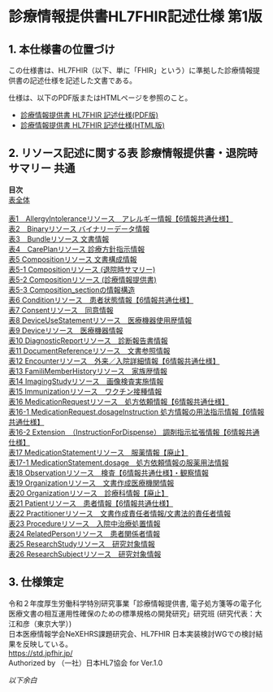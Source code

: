 <style type="text/css">

table {
  border: solid 1px black;
  border-collapse: collapse;
}
 
table td {
  border: solid 1px black;

}

table th {
  border: solid 1px black;
}
   h1 {
      counter-reset: chapter;
    }

    h2 {
      counter-reset: sub-chapter;
    }

    h3 {
      counter-reset: section;
    }

    h4 {
      counter-reset: sub-section;
    }

    h5 {
      counter-reset: composite;
    }

    h6 {
      counter-reset: sub-composite;
    }

    h1:before {
      color: black;
      counter-increment: bchapter;
      content:  " ";
    }

    h2:before {
      color: black;
      counter-increment: chapter;
      content: counter(chapter) ". ";
    }

    h3:before {
      color: black;
      counter-increment: sub-chapter;
      content: counter(chapter) "."counter(sub-chapter) ". ";
    }


    h4:before {
      color: black;
      counter-increment: section;
      content: counter(chapter) "."counter(sub-chapter) "."counter(section) " ";
    }

    h5:before {
      color: black;
      counter-increment: sub-section;
      content: counter(chapter) "."counter(sub-chapter) "."counter(section) "."counter(sub-section) " ";
    }

    h6:before {
      color: black;
      counter-increment: sub-sub-section;
      content: "　　"counter(sub-sub-section) "）";
    }

</style>


<a id="top"></a>

# **診療情報提供書HL7FHIR記述仕様 第1版**
## 本仕様書の位置づけ
この仕様書は、HL7FHIR（以下、単に「FHIR」という）に準拠した診療情報提供書の記述仕様を記述した文書である。

仕様は、以下のPDF版またはHTMLページを参照のこと。
  - [診療情報提供書 HL7FHIR 記述仕様(PDF版)](https://std.jpfhir.jp/stddoc/eReferralFHIR_v1x.pdf)
  - [診療情報提供書 HL7FHIR 記述仕様(HTML版)](https://std.jpfhir.jp/stddoc/eReferralFHIR_v1x.html)
 
## リソース記述に関する表 診療情報提供書・退院時サマリー 共通
**目次**<br>
[表全体](https://std.jpfhir.jp/stddoc/commonTablesFHIR_V1x.html)<br><br>
[表1　AllergyIntoleranceリソース　アレルギー情報【6情報共通仕様】](https://std.jpfhir.jp/stddoc/commonTablesFHIR_V1x.html#表1)<br>
[表2　Binaryリソース バイナリーデータ情報](https://std.jpfhir.jp/stddoc/commonTablesFHIR_V1x.html#表2)<br>
[表3　Bundleリソース  文書情報](https://std.jpfhir.jp/stddoc/commonTablesFHIR_V1x.html#表3)<br>
[表4　CarePlanリソース  診療方針指示情報](https://std.jpfhir.jp/stddoc/commonTablesFHIR_V1x.html#表4)<br>
[表5	Compositionリソース 文書構成情報](https://std.jpfhir.jp/stddoc/commonTablesFHIR_V1x.html#表5)<br>
[表5-1	Compositionリソース (退院時サマリー)](https://std.jpfhir.jp/stddoc/commonTablesFHIR_V1x.html#表5-1)<br>
[表5-2	Compositionリソース (診療情報提供書)](https://std.jpfhir.jp/stddoc/commonTablesFHIR_V1x.html#表5-2)<br>
[表5-3	Composition_sectionの情報構造](https://std.jpfhir.jp/stddoc/commonTablesFHIR_V1x.html#表5-3)<br>
[表6	Conditionリソース　患者状態情報【6情報共通仕様】](https://std.jpfhir.jp/stddoc/commonTablesFHIR_V1x.html#表6)<br>
[表7	Consentリソース　同意情報](https://std.jpfhir.jp/stddoc/commonTablesFHIR_V1x.html#表7)<br>
[表8	DeviceUseStatementリソース　医療機器使用歴情報](https://std.jpfhir.jp/stddoc/commonTablesFHIR_V1x.html#表8)<br>
[表9	Deviceリソース　医療機器情報](https://std.jpfhir.jp/stddoc/commonTablesFHIR_V1x.html#表9)<br>
[表10	DiagnosticReportリソース　診断報告書情報](https://std.jpfhir.jp/stddoc/commonTablesFHIR_V1x.html#表10)<br>
[表11	DocumentReferenceリソース　文書参照情報](https://std.jpfhir.jp/stddoc/commonTablesFHIR_V1x.html#表11)<br>
[表12	Encounterリソース　外来／入院詳細情報【6情報共通仕様】](https://std.jpfhir.jp/stddoc/commonTablesFHIR_V1x.html#表12)<br>
[表13	FamiliMemberHistoryリソース　家族歴情報](https://std.jpfhir.jp/stddoc/commonTablesFHIR_V1x.html#表13)<br>
[表14	ImagingStudyリソース　画像検査実施情報](https://std.jpfhir.jp/stddoc/commonTablesFHIR_V1x.html#表14)<br>
[表15	Immunizationリソース　ワクチン接種情報](https://std.jpfhir.jp/stddoc/commonTablesFHIR_V1x.html#表15)<br>
[表16	MedicationRequestリソース　処方依頼情報【6情報共通仕様】](https://std.jpfhir.jp/stddoc/commonTablesFHIR_V1x.html#表16)<br>
[表16-1	MedicationRequest.dosageInstruction  処方情報の用法指示情報【6情報共通仕様】](https://std.jpfhir.jp/stddoc/commonTablesFHIR_V1x.html#表16-1)<br>
[表16-2	Extension　（InstructionForDispense） 調剤指示拡張情報【6情報共通仕様】](https://std.jpfhir.jp/stddoc/commonTablesFHIR_V1x.html#表16-2)<br>
[表17	MedicationStatementリソース　服薬情報【廃止】](https://std.jpfhir.jp/stddoc/commonTablesFHIR_V1x.html#表17)<br>
[表17-1	MedicationStatement.dosage　処方依頼情報の服薬用法情報](https://std.jpfhir.jp/stddoc/commonTablesFHIR_V1x.html#表17-1)<br>
[表18	Observationリソース　検査【6情報共通仕様】・観察情報](https://std.jpfhir.jp/stddoc/commonTablesFHIR_V1x.html#表18)<br>
[表19	Organizationリソース　文書作成医療機関情報](https://std.jpfhir.jp/stddoc/commonTablesFHIR_V1x.html#表19)<br>
[表20	Organizationリソース　診療科情報【廃止】](https://std.jpfhir.jp/stddoc/commonTablesFHIR_V1x.html#表20)<br>
[表21	Patientリソース　患者情報【6情報共通仕様】](https://std.jpfhir.jp/stddoc/commonTablesFHIR_V1x.html#表21)<br>
[表22	Practitionerリソース　文書作成責任者情報/文書法的責任者情報](https://std.jpfhir.jp/stddoc/commonTablesFHIR_V1x.html#表22)<br>
[表23	Procedureリソース　入院中治療処置情報](https://std.jpfhir.jp/stddoc/commonTablesFHIR_V1x.html#表23)<br>
[表24	RelatedPersonリソース　患者関係者情報](https://std.jpfhir.jp/stddoc/commonTablesFHIR_V1x.html#表24)<br>
[表25	ResearchStudyリソース　研究対象情報](https://std.jpfhir.jp/stddoc/commonTablesFHIR_V1x.html#表25)<br>
[表26	ResearchSubjectリソース　研究対象情報](https://std.jpfhir.jp/stddoc/commonTablesFHIR_V1x.html#表26)<br>

## 仕様策定
令和２年度厚生労働科学特別研究事業「診療情報提供書, 電子処方箋等の電子化医療文書の相互運用性確保のための標準規格の開発研究」研究班 (研究代表：大江和彦（東京大学）)<br>
日本医療情報学会NeXEHRS課題研究会、HL7FHIR 日本実装検討WGでの検討結果を反映している。<br>
https://std.jpfhir.jp/<br>
Authorized by （一社）日本HL7協会 for Ver.1.0<br>

*以下余白*